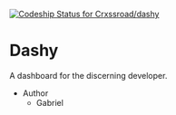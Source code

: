 [![Codeship Status for Crxssroad/dashy](https://app.codeship.com/projects/725b4fc0-253b-0138-e6c3-6247b5fc51b3/status?branch=master)](https://app.codeship.com/projects/383388)

# Dashy

A dashboard for the discerning developer.

* Author
  * Gabriel
